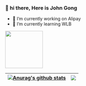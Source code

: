 ### 👋 hi there, Here is John Gong 

- 🔭 I’m currently working on Alipay
- 🌱 I’m currently learning WLB

<img width="120" src="https://visitor-badge.glitch.me/badge?page_id=johngong999.johngong999">

|<a href="https://github.com/johngong999/github-readme-stats"><img align="center" src="https://github-readme-stats.vercel.app/api?username=johngong999&show_icons=true&include_all_commits=true&theme=buefy&hide_border=true" alt="Anurag's github stats" /></a> | <a href="https://github.com/johngong999/github-readme-stats"><img align="center" src="https://github-readme-stats.vercel.app/api/top-langs/?username=johngong999&layout=compact&theme=buefy&hide_border=true" /></a> |
| :-:  | :-: |





<!--
**johngong999/johngong999** is a ✨ _special_ ✨ repository because its `README.md` (this file) appears on your GitHub profile.

Here are some ideas to get you started:

- 🔭 I’m currently working on ...
- 🌱 I’m currently learning ...
- 👯 I’m looking to collaborate on ...
- 🤔 I’m looking for help with ...
- 💬 Ask me about ...
- 📫 How to reach me: ...
- 😄 Pronouns: ...
- ⚡ Fun fact: ...
-->
